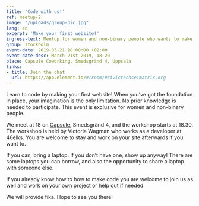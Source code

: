 ```yaml
---
title: 'Code with us!'
ref: meetup-2
image: "/uploads/group-pic.jpg"
lang: en
excerpt: 'Make your first website!'
ingress-text: Meetup for women and non-binary people who wants to make their first website or code on their own projects.
group: stockholm
event-date: 2019-03-21 18:00:00 +02:00
event-date-desc: March 21st 2019, 18-20
place: Capsule Coworking, Smedsgränd 4, Uppsala
links:
- title: Join the chat
  url: https://app.element.io/#/room/#civictechse:matrix.org
---
```

Learn to code by making your first website! When you’ve got the foundation in place, your imagination is the only limitation. No prior knowledge is needed to participate. This event is exclusive for women and non-binary people.

We meet at 18 on <a href="https://lifeatcapsule.com/">Capsule</a>, Smedsgränd 4, and the workshop starts at 18.30. The workshop is held by Victoria Wagman who works as a developer at 46elks. You are welcome to stay and work on your site afterwards if you want to.

If you can; bring a laptop. If you don’t have one; show up anyway! There are some laptops you can borrow, and also the opportunity to share a laptop with someone else.

If you already know how to how to make code you are welcome to join us as well and work on your own project or help out if needed.

We will provide fika. Hope to see you there!

